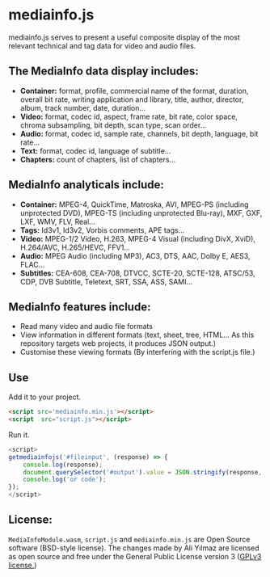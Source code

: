 # mediainfo.js
mediainfo.js serves to present a useful composite display of the most relevant technical and tag data for video and audio files.

## The MediaInfo data display includes:
* **Container:** format, profile, commercial name of the format, duration, overall bit rate, writing application and library, title, author, director, album, track number, date, duration...
* **Video:** format, codec id, aspect, frame rate, bit rate, color space, chroma subsampling, bit depth, scan type, scan order...
* **Audio:** format, codec id, sample rate, channels, bit depth, language, bit rate...
* **Text:** format, codec id, language of subtitle...
* **Chapters:** count of chapters, list of chapters...
## MediaInfo analyticals include:
* **Container:** MPEG-4, QuickTime, Matroska, AVI, MPEG-PS (including unprotected DVD), MPEG-TS (including unprotected Blu-ray), MXF, GXF, LXF, WMV, FLV, Real...
* **Tags:** Id3v1, Id3v2, Vorbis comments, APE tags...
* **Video:** MPEG-1/2 Video, H.263, MPEG-4 Visual (including DivX, XviD), H.264/AVC, H.265/HEVC, FFV1...
* **Audio:** MPEG Audio (including MP3), AC3, DTS, AAC, Dolby E, AES3, FLAC...
* **Subtitles:** CEA-608, CEA-708, DTVCC, SCTE-20, SCTE-128, ATSC/53, CDP, DVB Subtitle, Teletext, SRT, SSA, ASS, SAMI...

## MediaInfo features include:
* Read many video and audio file formats
* View information in different formats (text, sheet, tree, HTML... As this repository targets web projects, it produces JSON output.)
* Customise these viewing formats (By interfering with the script.js file.)

## Use

Add it to your project.

```html
<script src='mediainfo.min.js'></script>
<script  src="script.js"></script>
```

Run it.

```javascript
<script>
getmediainfojs('#fileinput', (response) => {
    console.log(response);
    document.querySelector('#output').value = JSON.stringify(response, null, 2);
    console.log('or code');
});
</script>
```

## License:

`MediaInfoModule.wasm`, `script.js` and `mediainfo.min.js` are Open Source software (BSD-style license). The changes made by Ali Yılmaz are licensed as open source and free under the General Public License version 3 ([GPLv3 license.](https://github.com/aliyilmaz/mediainfo.js/blob/master/license.md))